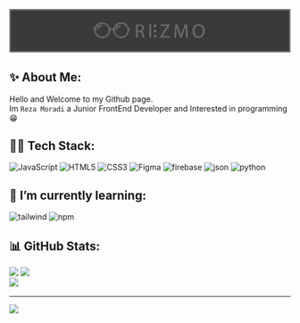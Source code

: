 ![logo](./logo.png)

## ✨ About Me:
Hello and Welcome to my Github page. <br>Im `Reza Moradi` a Junior FrontEnd Developer and Interested in programming 😁


## 👨‍💻 Tech Stack:
![JavaScript](https://img.shields.io/badge/javascript-%23323330.svg?style=for-the-badge&logo=javascript&logoColor=%23F7DF1E) ![HTML5](https://img.shields.io/badge/html5-%23E34F26.svg?style=for-the-badge&logo=html5&logoColor=white) ![CSS3](https://img.shields.io/badge/css3-%231572B6.svg?style=for-the-badge&logo=css3&logoColor=white) ![Figma](https://img.shields.io/badge/figma-%23F24E1E.svg?style=for-the-badge&logo=figma&logoColor=white) ![firebase](	https://img.shields.io/badge/firebase-ffca28?style=for-the-badge&logo=firebase&logoColor=black) ![json](https://img.shields.io/badge/json-5E5C5C?style=for-the-badge&logo=json&logoColor=white) ![python](https://img.shields.io/badge/Python-FFD43B?style=for-the-badge&logo=python&logoColor=blue)

## 🌱 I’m currently learning:

![tailwind](https://img.shields.io/badge/Tailwind_CSS-38B2AC?style=for-the-badge&logo=tailwind-css&logoColor=white)
![npm](	https://img.shields.io/badge/npm-CB3837?style=for-the-badge&logo=npm&logoColor=white)

## 📊 GitHub Stats:
![](https://github-readme-stats.vercel.app/api?username=Rezmo-Dev&theme=gotham&hide_border=false&include_all_commits=false&count_private=false)
![](https://nirzak-streak-stats.vercel.app/?user=Rezmo-Dev&theme=gotham&hide_border=false)<br/>
![](https://github-readme-stats.vercel.app/api/top-langs/?username=Rezmo-Dev&theme=gotham&hide_border=false&include_all_commits=false&count_private=false&layout=compact)

---
[![](https://visitcount.itsvg.in/api?id=Rezmo-Dev&icon=0&color=13)](https://visitcount.itsvg.in)

<!-- Proudly created with GPRM ( https://gprm.itsvg.in ) -->
